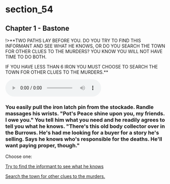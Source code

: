 
# section_54

## Chapter 1 - Bastone

!>**TWO PATHS LAY BEFORE YOU. DO YOU TRY TO FIND THIS INFORMANT AND SEE WHAT HE KNOWS, OR DO YOU SEARCH THE TOWN FOR OTHER CLUES TO THE MURDERS? YOU KNOW YOU WILL NOT HAVE TIME TO DO BOTH.

IF YOU HAVE LESS THAN 6 IRON YOU MUST CHOOSE TO SEARCH THE TOWN FOR OTHER CLUES TO THE MURDERS.**

<audio controls><source src="../../decomp/app/src/main/res/raw/chp1_20_2__a.mp3" type="audio/mpeg"></audio>

### You easily pull the iron latch pin from the stockade. Randle massages his wrists. "Pot's Peace shine upon you, my friends. I owe you." You tell him what you need and he readily agrees to tell you what he knows. "There's this old body collector over in the Burrows. He's had me looking for a buyer for a story he's selling. Says he knows who's responsible for the deaths. He'll want paying proper, though."

Choose one:

[Try to find the informant to see what he knows](output/chapter1/section_56.md)

[Search the town for other clues to the murders.](output/chapter1/section_82.md)


